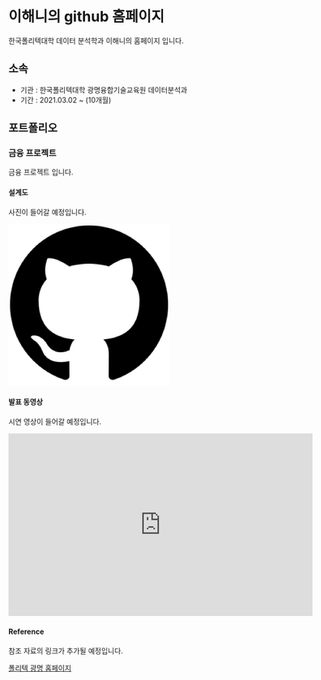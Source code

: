 # 이해니의 github 홈페이지

한국폴리텍대학 데이터 분석학과 이해니의 홈페이지 입니다.

## 소속

- 기관 : 한국폴리텍대학 광명융합기술교육원 데이터분석과
- 기간 : 2021.03.02 ~ (10개월)

## 포트폴리오

### 금융 프로젝트

금융 프로젝트 입니다.

#### 설계도

사진이 들어갈 예정입니다.

![logo image](https://github.com/hennylee/hennylee.github.io/blob/main/github-logo.png?raw=true)

#### 발표 동영상

시연 영상이 들어갈 예정입니다.

<iframe id="ytplayer" type="text/html" width="600" height="360" src="https://www.youtube.com/embed/reOGfxYJre0" frameborder="0"></iframe>


#### Reference

참조 자료의 링크가 추가될 예정입니다.

[폴리텍 광명 홈페이지](https://www.kopo.ac.kr/gm/index.do)
